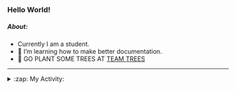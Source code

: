 ### Hello World!

##### About:
- Currently I am a student.
- 🌱 I’m learning how to make better documentation.
- 🌱 GO PLANT SOME TREES AT [TEAM TREES](https://teamtrees.org/)

---
<details>
  <summary>:zap: My Activity:</summary>
  
<!--START_SECTION:waka-->
![Code Time](http://img.shields.io/badge/Code%20Time-1%2C243%20hrs%2016%20mins-blue)

**I'm a Night 🦉** 

```text
🌞 Morning                2056 commits        ███░░░░░░░░░░░░░░░░░░░░░░   10.28 % 
🌆 Daytime                6713 commits        ████████░░░░░░░░░░░░░░░░░   33.57 % 
🌃 Evening                5764 commits        ███████░░░░░░░░░░░░░░░░░░   28.82 % 
🌙 Night                  5466 commits        ███████░░░░░░░░░░░░░░░░░░   27.33 % 
```
📅 **I'm Most Productive on Wednesday** 

```text
Monday                   2755 commits        ███░░░░░░░░░░░░░░░░░░░░░░   13.78 % 
Tuesday                  2752 commits        ███░░░░░░░░░░░░░░░░░░░░░░   13.76 % 
Wednesday                4721 commits        ██████░░░░░░░░░░░░░░░░░░░   23.61 % 
Thursday                 2649 commits        ███░░░░░░░░░░░░░░░░░░░░░░   13.25 % 
Friday                   2129 commits        ███░░░░░░░░░░░░░░░░░░░░░░   10.65 % 
Saturday                 1708 commits        ██░░░░░░░░░░░░░░░░░░░░░░░   08.54 % 
Sunday                   3285 commits        ████░░░░░░░░░░░░░░░░░░░░░   16.43 % 
```


📊 **This Week I Spent My Time On** 

```text
🔥 Editors: 
Android Studio           4 hrs 27 mins       █████████████░░░░░░░░░░░░   52.28 % 
VS Code                  2 hrs 4 mins        ██████░░░░░░░░░░░░░░░░░░░   24.36 % 
IntelliJ                 1 hr 59 mins        ██████░░░░░░░░░░░░░░░░░░░   23.37 % 

🐱‍💻 Projects: 
java-springboot-projects 1 hr 59 mins        ██████░░░░░░░░░░░░░░░░░░░   23.37 % 
swag-store               1 hr 43 mins        █████░░░░░░░░░░░░░░░░░░░░   20.29 % 
github-readme-youtube-car1 hr 27 mins        ████░░░░░░░░░░░░░░░░░░░░░   17.18 % 
CSE224-Fundamentals-of-An1 hr 4 mins         ███░░░░░░░░░░░░░░░░░░░░░░   12.70 % 
test                     49 mins             ██░░░░░░░░░░░░░░░░░░░░░░░   09.74 % 
```


 Last Updated on 24/10/2023 04:11:08 UTC
<!--END_SECTION:waka-->
</details>
